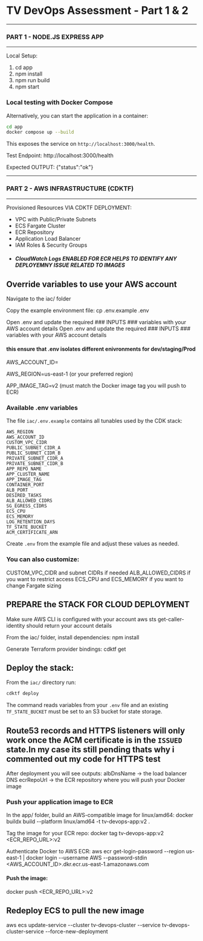 # TV DevOps Assessment - Part 1 & 2

--------------------------------------------------
### PART 1 - NODE.JS EXPRESS APP
--------------------------------------------------
Local Setup:
1. cd app
2. npm install
3. npm run build
4. npm start

### Local testing with Docker Compose

Alternatively, you can start the application in a container:

```bash
cd app
docker compose up --build
```

This exposes the service on `http://localhost:3000/health`.

Test Endpoint:
http://localhost:3000/health


Expected OUTPUT: {"status":"ok"}

--------------------------------------------------
### PART 2 - AWS INFRASTRUCTURE (CDKTF)
--------------------------------------------------
 Provisioned Resources VIA CDKTF DEPLOYMENT:
- VPC with Public/Private Subnets
- ECS Fargate Cluster
- ECR Repository
- Application Load Balancer
- IAM Roles & Security Groups
- ##### CloudWatch Logs ENABLED FOR ECR HELPS TO IDENTIFY ANY DEPLOYEMNY ISSUE RELATED TO IMAGES #


##  Override variables to use your AWS account

Navigate to the iac/ folder

Copy the example environment file:
cp .env.example .env

Open .env and update the required ### INPUTS ### variables with your AWS account details 
Open .env and update the required ### INPUTS ### variables with your AWS account details
####  this ensure that .env isolates different enivronments for dev/staging/Prod #####
AWS_ACCOUNT_ID=<your AWS account ID>


AWS_REGION=us-east-1 (or your preferred region)


APP_IMAGE_TAG=v2 (must match the Docker image tag you will push to ECR)

### Available .env variables

The file `iac/.env.example` contains all tunables used by the CDK stack:

```
AWS_REGION
AWS_ACCOUNT_ID
CUSTOM_VPC_CIDR
PUBLIC_SUBNET_CIDR_A
PUBLIC_SUBNET_CIDR_B
PRIVATE_SUBNET_CIDR_A
PRIVATE_SUBNET_CIDR_B
APP_REPO_NAME
APP_CLUSTER_NAME
APP_IMAGE_TAG
CONTAINER_PORT
ALB_PORT
DESIRED_TASKS
ALB_ALLOWED_CIDRS
SG_EGRESS_CIDRS
ECS_CPU
ECS_MEMORY
LOG_RETENTION_DAYS
TF_STATE_BUCKET
ACM_CERTIFICATE_ARN
```

Create `.env` from the example file and adjust these values as needed.

### You can also customize:

CUSTOM_VPC_CIDR and subnet CIDRs if needed
ALB_ALLOWED_CIDRS if you want to restrict access
ECS_CPU and ECS_MEMORY if you want to change Fargate sizing

## PREPARE the STACK FOR CLOUD DEPLOYMENT 

Make sure AWS CLI is configured with your account
aws sts get-caller-identity should return your account details

From the iac/ folder, install dependencies:
npm install

Generate Terraform provider bindings:
cdktf get

## Deploy the stack:
From the `iac/` directory run:

```bash
cdktf deploy
```

The command reads variables from your `.env` file and an existing `TF_STATE_BUCKET` must be set to an S3 bucket for state storage.

## Route53 records and HTTPS listeners will only work once the ACM certificate is in the `ISSUED` state.In my case its still pending thats why i commented out my code for HTTPS test

After deployment you will see outputs:
albDnsName → the load balancer DNS
ecrRepoUrl → the ECR repository where you will push your Docker image

### Push your application image to ECR

In the app/ folder, build an AWS-compatible image for linux/amd64:
docker buildx build --platform linux/amd64 -t tv-devops-app:v2 .

Tag the image for your ECR repo:
docker tag tv-devops-app:v2 <ECR_REPO_URL>:v2

Authenticate Docker to AWS ECR:
aws ecr get-login-password --region us-east-1 | docker login --username AWS --password-stdin <AWS_ACCOUNT_ID>.dkr.ecr.us-east-1.amazonaws.com

#### Push the image:
docker push <ECR_REPO_URL>:v2

## Redeploy ECS to pull the new image

aws ecs update-service
--cluster tv-devops-cluster
--service tv-devops-cluster-service
--force-new-deployment
